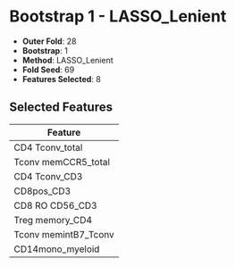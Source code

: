 # Bootstrap 1 - LASSO_Lenient

- **Outer Fold**: 28
- **Bootstrap**: 1
- **Method**: LASSO_Lenient
- **Fold Seed**: 69
- **Features Selected**: 8

## Selected Features

| Feature |
|---------|
| CD4 Tconv_total |
| Tconv memCCR5_total |
| CD4 Tconv_CD3 |
| CD8pos_CD3 |
| CD8 RO CD56_CD3 |
| Treg memory_CD4 |
| Tconv memintB7_Tconv |
| CD14mono_myeloid |
